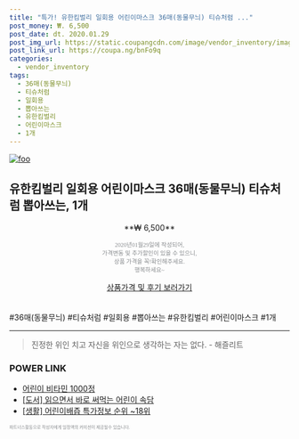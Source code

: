 ```yaml
--- 
title: "특가! 유한킴벌리 일회용 어린이마스크 36매(동물무늬) 티슈처럼 ..." 
post_money: ₩. 6,500 
post_date: dt. 2020.01.29 
post_img_url: https://static.coupangcdn.com/image/vendor_inventory/images/2017/10/03/18/0/de124d53-f177-4f60-b341-e5ab032cff71.jpg 
post_link_url: https://coupa.ng/bnFo9q 
categories: 
  - vendor_inventory 
tags: 
  - 36매(동물무늬) 
  - 티슈처럼 
  - 일회용 
  - 뽑아쓰는 
  - 유한킴벌리 
  - 어린이마스크 
  - 1개 
--- 
```

[![foo](https://static.coupangcdn.com/image/vendor_inventory/images/2017/10/03/18/0/de124d53-f177-4f60-b341-e5ab032cff71.jpg)](https://coupa.ng/bnFo9q) 

## 유한킴벌리 일회용 어린이마스크 36매(동물무늬) 티슈처럼 뽑아쓰는, 1개 
<p style="text-align: center;">**₩ 6,500**</p> 
<p style="text-align: center;"><span style="color: #898c8f; font-family: Georgia,Times,serif; font-size: 0.75em;">2020년01월29일에 작성되어, <br>가격변동 및 추가할인이 있을 수 있으니,<br> 상품 가격을 꼭!확인해주세요.<br>행복하세요~</span> 
</p>	 
<div markdown="0" style="text-align: center;"><a href="https://coupa.ng/bnFo9q" class="btn btn--success">상품가격 및 후기 보러가기</a></div> 
<br><br> 
  #36매(동물무늬) #티슈처럼 #일회용 #뽑아쓰는 #유한킴벌리 #어린이마스크 #1개 
<hr> 

> 진정한 위인 치고 자신을 위인으로 생각하는 자는 없다. - 해즐리트 


### POWER LINK

* <a href="https://blog.naver.com/fasyy4321/221781336258" target="_blank">어린이 비타민 1000정</a>
* <a href="https://blog.naver.com/sakai111/221783917708" target="_blank">[도서] 읽으면서 바로 써먹는 어린이 속담</a>
* <a href="https://blog.naver.com/sakai111/221778487993" target="_blank"> [생활] 어린이배즙 특가정보 순위 ~18위</a>

<span style="color: #898c8f; font-family: Georgia,Times,serif; font-size: 0.55em;">파트너스활동으로 작성자에게 일정액의 커미션이 제공될수 있습니다.</span> 
